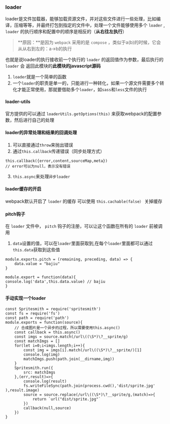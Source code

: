 ### loader

loader是文件加载器，能够加载资源文件，并对这些文件进行一些处理，比如编译，压缩等等，并最终打包到指定的文件中，处理一个文件能够使用多个 `loader` , `loader` 的执行顺序和配置中的顺序是相反的（**从右往左执行**）

> **原因：**是因为 `webpack` 采用的是 `compose` ，类似于a(b)的时候，它会从从右到左的：a->b的执行

也就是说loader的执行接收前一个执行的 `loader` 的返回值作为参数，最后执行的 `loader` 会 返回此模块的**此模块的javascript源码**

1. `loader`就是一个简单的函数
2. 一个`loader`的职责是单一的，只能进行一种转化，如果一个源文件需要多个转化才能正常使用，那就要借助多个`loader`，如`sass`和`less`文件的执行

#### loader-utils

官方提供的可以通过 `loaderUtils.getOptions(this)` 来获取webpack的配置参数，然后进行自己的处理

#### loader的异常处理和结果的回调处理

1. 可以直接通过`throw`来抛出错误
2. 通过`this.callback`传递错误（同步处理方式）

```
this.callback({error,content,sourceMap,meta})
// error可以为null，表示没有错误
```

3. `this.async`来处理`异步loader`

#### loader缓存的开启

webpack默认开启了 `loader` 的缓存
可以使用 `this.cachable(false）` 关掉缓存

#### pitch钩子

在 `loader` 文件中， `pitch` 钩子的注册，可以让这个函数在所有的 `loader` 前被调用
1. `data`设置的值，可以在`loader`里面获取到,在每个`loader`里面都可以通过`this.data`获取到这些值

```
module.exports.pitch = (remaining, preceding, data) => {
    data.value = "bajiu"
}

module.export = function(data){
console.log('data',this.data.value) // bajiu
} 
```

#### 手动实现一个loader

```
const Spritesmith = require('spritesmith')
const fs = require('fs')
const path = require('path')
module.exports = function(source){
    // 合成图片是一个异步的过程，所以需要使用this.async()
    const callback = this.async()
    const imgs = source.match(/url\((\S*)\?__sprite/g)
    const matchImgs = []
    for(let i=0;i<imgs.length;i++){
        const img = imgs[i].match(/url\((\S*)\?__sprite/)[1]
        console.log(img)
        matchImgs.push(path.join(__dirname,img))
    }
    Spritesmith.run({
        src: matchImgs
    },(err,result)=>{
        console.log(result)
        fs.writeFileSync(path.join(process.cwd(),'dist/sprite.jpg' ),result.image)
        source = source.replace(/url\((\S*)\?__sprite/g,(match)=>{
            return `url("dist/sprite.jpg"`
        })
        callback(null,source)
    })
}
```
